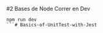 #2 Bases de Node
Correr en Dev
```
npm run dev
```#   B a s i c s - o f - U n i t T e s t - w i t h - J e s t  
 